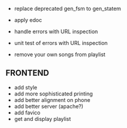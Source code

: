 - replace deprecated gen_fsm to gen_statem
- apply edoc

- handle errors with URL inspection
- unit test of errors with URL inspection
- remove your own songs from playlist


## FRONTEND
- add style
- add more sophisticated printing
- add better alignment on phone
- add better server (apache?)
- add favico
- get and display playlist